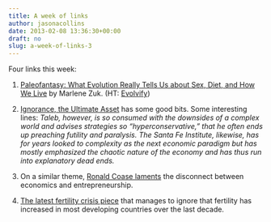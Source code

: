 ```yaml
---
title: A week of links
author: jasonacollins
date: 2013-02-08 13:36:30+00:00
draft: no
slug: a-week-of-links-3
---
```


Four links this week:

  1. [Paleofantasy: What Evolution Really Tells Us about Sex, Diet, and How We Live](/zuks-paleofantasy/) by Marlene Zuk. (HT: [Evolvify](https://twitter.com/evolvify))

	
  2. [Ignorance, the Ultimate Asset](http://www.american.com/archive/2013/january/ignorance-the-ultimate-asset) has some good bits. Some interesting lines: _Taleb, however, is so consumed with the downsides of a complex world and advises strategies so “hyperconservative,” that he often ends up preaching futility and paralysis. The Santa Fe Institute, likewise, has for years looked to complexity as the next economic paradigm but has mostly emphasized the chaotic nature of the economy and has thus run into explanatory dead ends._

	
  3. On a similar theme, [Ronald Coase laments](http://hbr.org/2012/12/saving-economics-from-the-economists) the disconnect between economics and entrepreneurship.

	
  4. [The latest fertility crisis piece](http://online.wsj.com/article/SB10001424127887323375204578270053387770718.html) that manages to ignore that fertility has increased in most developing countries over the last decade.


